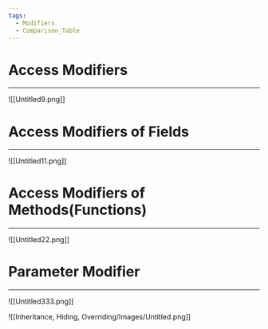 ```yaml
---
tags:
  - Modifiers
  - Comparison_Table
---
```

# Access Modifiers
---
![[Untitled9.png]]
# Access Modifiers of Fields
---
![[Untitled11.png]]

# Access Modifiers of Methods(Functions)
---
![[Untitled22.png]]

# Parameter Modifier
---
![[Untitled333.png]]

![[Inheritance, Hiding, Overriding/Images/Untitled.png]]











